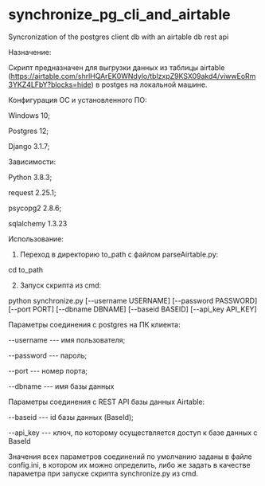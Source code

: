 # synchronize_pg_cli_and_airtable
Syncronization of the postgres client db with an airtable db rest api


Назначение:

Скрипт предназначен для выгрузки данных из таблицы airtable (https://airtable.com/shrlHQArEK0WNdylo/tblzxpZ9KSX09akd4/viwwEoRm3YKZ4LFbY?blocks=hide) в postges на локальной машине.




Конфигурация ОС и установленного ПО:

Windows 10;

Postgres 12;

Django 3.1.7;

Зависимости:

Python 3.8.3;

request 2.25.1;

psycopg2 2.8.6;

sqlalchemy 1.3.23




Использование:

1) Переход в директорию to_path с файлом parseAirtable.py:


cd to_path


2) Запуск скрипта из cmd:


python synchronize.py [--username USERNAME] [--password PASSWORD] [--port PORT] [--dbname DBNAME] [--baseid BASEID] [--api_key API_KEY]


Параметры соединения с postgres на ПК клиента:


--username --- имя пользователя;

--password --- пароль;

--port --- номер порта;

--dbname --- имя базы данных

Параметры соединения с REST API базы данных Airtable:

--baseid --- id базы данных (BaseId);

--api_key --- ключ, по которому осуществляется доступ к базе данных с BaseId



Значения всех параметров соединений по умолчанию заданы в файле config.ini, в котором их можно определить, либо же задать в качестве параметра при запуске скрипта synchronize.py из cmd.
